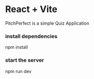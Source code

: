 # React + Vite

PitchPerfect is a simple Quiz Application

### install dependencies

npm install

### start the server

npm run dev
